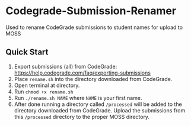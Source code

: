 # Codegrade-Submission-Renamer
Used to rename CodeGrade submissions to student names for upload to MOSS

## Quick Start
1. Export submissions (all) from CodeGrade: https://help.codegrade.com/faq/exporting-submissions
2. Place `rename.sh` into the directory downloaded from CodeGrade.
3. Open terminal at directory.
4. Run `chmod +x rename.sh`
5. Run `./rename.sh NAME` where `NAME` is your first name.
6. After done running a directory called `/processed` will be added to the directory downloaded from CodeGrade. Upload the submissions from this `/processed` directory to the proper MOSS directory.